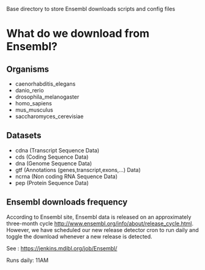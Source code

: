 Base directory to store Ensembl downloads scripts and config files

# What do we download from Ensembl?

## Organisms
  * caenorhabditis_elegans 
  * danio_rerio
  * drosophila_melanogaster
  * homo_sapiens
  * mus_musculus
  * saccharomyces_cerevisiae

## Datasets
 * cdna (Transcript Sequence Data)
 * cds  (Coding Sequence Data)
 * dna  (Genome Sequence Data)
 * gtf   (Annotations (genes,transcript,exons,...) Data)
 * ncrna  (Non coding RNA Sequence Data)
 * pep   (Protein Sequence Data)

## Ensembl downloads frequency
According to Ensembl site, Ensembl data is released on an approximately three-month cycle http://www.ensembl.org/info/about/release_cycle.html. However, we have scheduled 
our new release detector cron to run daily and toggle the download whenever a new release is detected.

See : https://jenkins.mdibl.org/job/Ensembl/

Runs daily: 11AM
